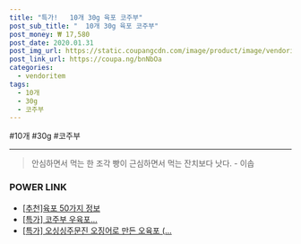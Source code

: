 ```yaml
--- 
title: "특가!   10개 30g 육포 코주부" 
post_sub_title: "  10개 30g 육포 코주부" 
post_money: ₩ 17,580 
post_date: 2020.01.31 
post_img_url: https://static.coupangcdn.com/image/product/image/vendoritem/2017/08/10/3001334338/a4784ab2-de74-44d4-8c0b-b1d8c206f3f9.jpg 
post_link_url: https://coupa.ng/bnNbOa 
categories: 
  - vendoritem 
tags: 
  - 10개 
  - 30g 
  - 코주부 
--- 
```

  #10개 #30g #코주부 
<hr> 

> 안심하면서 먹는 한 조각 빵이 근심하면서 먹는 잔치보다 낫다. - 이솝 


### POWER LINK

* <a href="https://blog.naver.com/fasyy4321/221791693218" target="_blank">[추천]육포 50가지 정보</a>
* <a href="https://blog.naver.com/santokki14/221791890891" target="_blank">[특가] 코주부 우육포...</a>
* <a href="https://blog.naver.com/an0733/221792009351" target="_blank">[특가] 오싱싱주문진 오징어로 만든 오육포 (...</a>
